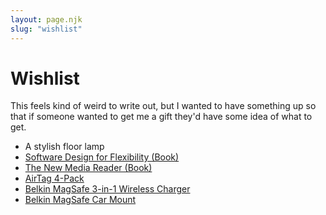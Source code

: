 ```yaml
---
layout: page.njk
slug: "wishlist"
---
```


# Wishlist

This feels kind of weird to write out, but I wanted to have something up so that if someone wanted to get me a gift they'd have some idea of what to get.

- A stylish floor lamp
- [Software Design for Flexibility (Book)](https://mitpress.mit.edu/books/software-design-flexibility)
- [The New Media Reader (Book)](https://www.indiebound.org/book/9780262232272)
- [AirTag 4-Pack](https://www.apple.com/shop/buy-airtag/airtag/4-pack)
- [Belkin MagSafe 3-in-1 Wireless Charger](https://www.amazon.com/Belkin-MagSafe-Wireless-Charging-AppleWatch/dp/B08Z2XGHB3)
- [Belkin MagSafe Car Mount](https://www.amazon.com/Belkin-MagSafe-Compatible-Magnetic-foriPhone-dp-B095Y6M8J2/dp/B095Y6M8J2)
